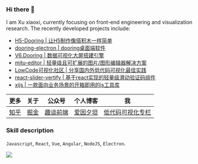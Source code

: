 ### Hi there 👋

I am Xu xiaoxi, currently focusing on front-end engineering and visualization research. The recently developed projects include:

- [H5-Dooring | 让H5制作像搭积木一样简单](https://github.com/MrXujiang/h5-Dooring)
- [dooring-electron | dooring桌面端软件](https://github.com/MrXujiang/dooring-electron-lowcode)
- [V6.Dooring | 数据可视化大屏搭建引擎](http://v6.dooring.cn/beta)
- [mitu-editor | 轻量级且可扩展的图片/图形编辑器解决方案](https://github.com/H5-Dooring/mitu-editor)
- [LowCode可视化社区 | 分享国内外低代码可视化最佳实践](http://lowcode.dooring.cn)
- [react-slider-vertify | 基于react实现的轻量级滑动验证码组件](https://github.com/MrXujiang/react-slider-vertify)
- [xijs | 一款面向业务场景的开箱即用的js工具库](https://github.com/MrXujiang/xijs)

|      更多       |      关于      |      公众号      |     个人博客     |      我      |
| ----------- | ----------- |----------- |----------- | ------------ |
| [知乎](https://www.zhihu.com/people/build800) | [掘金](https://juejin.cn/user/3808363978429613/posts) |   [趣谈前端](http://cdn.dooring.cn/dr/qtqd_code.png)   |     [爱因夕坦](http://h5.dooring.cn/blog/)    | [低代码可视化专栏](http://mp.weixin.qq.com/mp/homepage?__biz=MzU2Mzk1NzkwOA==&hid=8&sn=4d65684bfea257971d8f798422b48085&scene=18#wechat_redirect)

### Skill description

`Javascript`, `React`, `Vue`, `Angular`, `NodeJS`, `Electron`.

<a href="https://github.com/MrXujiang">
  <img align="center" src="https://github-readme-stats.vercel.app/api?username=MrXujiang&count_private=true&show_icons=true" />
</a>

